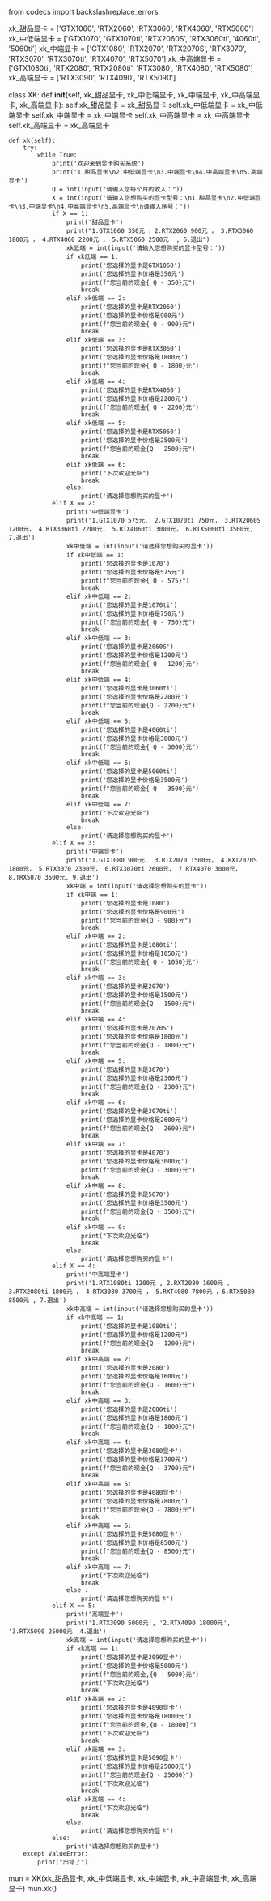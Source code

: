 from codecs import backslashreplace_errors

xk_甜品显卡 = ['GTX1060', 'RTX2060', 'RTX3060', 'RTX4060', 'RTX5060']
xk_中低端显卡 = ['GTX1070', 'GTX1070ti', 'RTX2060S', 'RTX3060ti', '4060ti', '5060ti']
xk_中端显卡 = ['GTX1080', 'RTX2070', 'RTX2070S', 'RTX3070', 'RTX3070', 'RTX3070ti', 'RTX4070', 'RTX5070']
xk_中高端显卡 = ['GTX1080ti', 'RTX2080', 'RTX2080ti', 'RTX3080', 'RTX4080', 'RTX5080']
xk_高端显卡 = ['RTX3090', 'RTX4090', 'RTX5090']


class XK:
    def __init__(self, xk_甜品显卡, xk_中低端显卡, xk_中端显卡, xk_中高端显卡, xk_高端显卡):
        self.xk_甜品显卡 = xk_甜品显卡
        self.xk_中低端显卡 = xk_中低端显卡
        self.xk_中端显卡 = xk_中端显卡
        self.xk_中高端显卡 = xk_中高端显卡
        self.xk_高端显卡 = xk_高端显卡

    def xk(self):
        try:
            while True:
                print('欢迎来到显卡购买系统')
                print('1.甜品显卡\n2.中低端显卡\n3.中端显卡\n4.中高端显卡\n5.高端显卡')
                Q = int(input("请输入您每个月的收入："))
                X = int(input('请输入您想购买的显卡型号：\n1.甜品显卡\n2.中低端显卡\n3.中端显卡\n4.中高端显卡\n5.高端显卡\n请输入序号：'))
                if X == 1:
                    print('甜品显卡')
                    print("1.GTX1060 350元 ，2.RTX2060 900元 ， 3.RTX3060 1800元 ， 4.RTX4060 2200元 ， 5.RTX5060 2500元  , 6.退出")
                    xk低端 = int(input('请输入您想购买的显卡型号：'))
                    if xk低端 == 1:
                        print('您选择的显卡是GTX1060')
                        print('您选择的显卡价格是350元')
                        print(f"您当前的现金{ Q - 350}元")
                        break
                    elif xk低端 == 2:
                        print('您选择的显卡是RTX2060')
                        print('您选择的显卡价格是900元')
                        print(f"您当前的现金{ Q - 900}元")
                        break
                    elif xk低端 == 3:
                        print('您选择的显卡是RTX3060')
                        print('您选择的显卡价格是1800元')
                        print(f"您当前的现金{ Q - 1800}元")
                        break
                    elif xk低端 == 4:
                        print('您选择的显卡是RTX4060')
                        print('您选择的显卡价格是2200元')
                        print(f"您当前的现金{ Q - 2200}元")
                        break
                    elif xk低端 == 5:
                        print('您选择的显卡是RTX5060')
                        print('您选择的显卡价格是2500元')
                        print(f"您当前的现金{Q - 2500}元")
                        break
                    elif xk低端 == 6:
                        print("下次欢迎光临")
                        break
                    else:
                        print('请选择您想购买的显卡')
                elif X == 2:
                    print('中低端显卡')
                    print('1.GTX1070 575元， 2.GTX1070ti 750元， 3.RTX2060S 1200元， 4.RTX3060ti 2200元， 5.RTX4060ti 3000元， 6.RTX5060ti 3500元, 7.退出')
                    xk中低端 = int(input('请选择您想购买的显卡'))
                    if xk中低端 == 1:
                        print('您选择的显卡是1070')
                        print("您选择的显卡价格是575元")
                        print(f"您当前的现金{ Q - 575}")
                        break
                    elif xk中低端 == 2:
                        print('您选择的显卡是1070ti')
                        print('您选择的显卡价格是750元')
                        print(f"您当前的现金{ Q - 750}元")
                        break
                    elif xk中低端 == 3:
                        print('您选择的显卡是2060S')
                        print('您选择的显卡价格是1200元')
                        print(f"您当前的现金{ Q - 1200}元")
                        break
                    elif xk中低端 == 4:
                        print('您选择的显卡是3060ti')
                        print('您选择的显卡价格是2200元')
                        print(f"您当前的现金{Q - 2200}元")
                        break
                    elif xk中低端 == 5:
                        print('您选择的显卡是4060ti')
                        print('您选择的显卡价格是3000元')
                        print(f"您当前的现金{ Q - 3000}元")
                        break
                    elif xk中低端 == 6:
                        print('您选择的显卡是5060ti')
                        print('您选择的显卡价格是3500元')
                        print(f"您当前的现金{ Q - 3500}元")
                        break
                    elif xk中低端 == 7:
                        print("下次欢迎光临")
                        break
                    else:
                        print('请选择您想购买的显卡')
                elif X == 3:
                    print('中端显卡')
                    print('1.GTX1080 900元， 3.RTX2070 1500元， 4.RXT2070S 1800元， 5.RTX3070 2300元， 6.RTX3070ti 2600元， 7.RTX4070 3000元， 8.TRX5070 3500元, 9.退出')
                    xk中端 = int(input('请选择您想购买的显卡'))
                    if xk中端 == 1:
                        print('您选择的显卡是1080')
                        print("您选择的显卡价格是900元")
                        print(f"您当前的现金{Q - 900}元")
                        break
                    elif xk中端 == 2:
                        print('您选择的显卡是1080ti')
                        print('您选择的显卡价格是1050元')
                        print(f"您当前的现金{ Q - 1050}元")
                        break
                    elif xk中端 == 3:
                        print('您选择的显卡是2070')
                        print('您选择的显卡价格是1500元')
                        print(f"您当前的现金{Q - 1500}元")
                        break
                    elif xk中端 == 4:
                        print('您选择的显卡是2070S')
                        print('您选择的显卡价格是1800元')
                        print(f"您当前的现金{Q - 1800}元")
                        break
                    elif xk中端 == 5:
                        print('您选择的显卡是3070')
                        print('您选择的显卡价格是2300元')
                        print(f"您当前的现金{Q - 2300}元")
                        break
                    elif xk中端 == 6:
                        print('您选择的显卡是3070ti')
                        print('您选择的显卡价格是2600元')
                        print(f"您当前的现金{Q - 2600}元")
                        break
                    elif xk中端 == 7:
                        print('您选择的显卡是4070')
                        print('您选择的显卡价格是3000元')
                        print(f"您当前的现金{Q - 3000}元")
                        break
                    elif xk中端 == 8:
                        print('您选择的显卡是5070')
                        print('您选择的显卡价格是3500元')
                        print(f"您当前的现金{Q - 3500}元")
                        break
                    elif xk中端 == 9:
                        print("下次欢迎光临")
                        break
                    else:
                        print('请选择您想购买的显卡')
                elif X == 4:
                    print('中高端显卡')
                    print('1.RTX1080ti 1200元 , 2.RXT2080 1600元 ， 3.RTX2080ti 1800元 ， 4.RTX3080 3700元 ， 5.RXT4080 7800元 ，6.RTX5080 8500元 , 7.退出')
                    xk中高端 = int(input('请选择您想购买的显卡'))
                    if xk中高端 == 1:
                        print('您选择的显卡是1080ti')
                        print("您选择的显卡价格是1200元")
                        print(f"您当前的现金{Q - 1200}元")
                        break
                    elif xk中高端 == 2:
                        print('您选择的显卡是2080')
                        print('您选择的显卡价格是1600元')
                        print(f"您当前的现金{Q - 1600}元")
                        break
                    elif xk中高端 == 3:
                        print('您选择的显卡是2080ti')
                        print('您选择的显卡价格是1800元')
                        print(f"您当前的现金{Q - 1800}元")
                        break
                    elif xk中高端 == 4:
                        print('您选择的显卡是3080显卡')
                        print('您选择的显卡价格是3700元')
                        print(f"您当前的现金{Q - 3700}元")
                        break
                    elif xk中高端 == 5:
                        print('您选择的显卡是4080显卡')
                        print('您选择的显卡价格是7800元')
                        print(f"您当前的现金{Q - 7800}元")
                        break
                    elif xk中高端 == 6:
                        print('您选择的显卡是5080显卡')
                        print('您选择的显卡价格是8500元')
                        print(f"您当前的现金{Q - 8500}元")
                        break
                    elif xk中高端 == 7:
                        print("下次欢迎光临")
                        break
                    else :
                        print('请选择您想购买的显卡')
                elif X == 5:
                    print('高端显卡')
                    print('1.RTX3090 5000元', '2.RTX4090 18000元', '3.RTX5090 25000元  4.退出')
                    xk高端 = int(input('请选择您想购买的显卡'))
                    if xk高端 == 1:
                        print('您选择的显卡是3090显卡')
                        print('您选择的显卡价格是5000元')
                        print(f"您当前的现金,{Q - 5000}元")
                        print("下次欢迎光临")
                        break
                    elif xk高端 == 2:
                        print('您选择的显卡是4090显卡')
                        print('您选择的显卡价格是18000元')
                        print(f"您当前的现金,{Q - 18000}")
                        print("下次欢迎光临")
                        break
                    elif xk高端 == 3:
                        print('您选择的显卡是5090显卡')
                        print('您选择的显卡价格是25000元')
                        print(f"您当前的现金{Q - 25000}")
                        print("下次欢迎光临")
                        break
                    elif xk高端 == 4:
                        print("下次欢迎光临")
                        break
                    else:
                        print('请选择您想购买的显卡')
                else:
                    print('请选择您想购买的显卡')
        except ValueError:
            print("出错了")
mun = XK(xk_甜品显卡, xk_中低端显卡, xk_中端显卡, xk_中高端显卡, xk_高端显卡)
mun.xk()